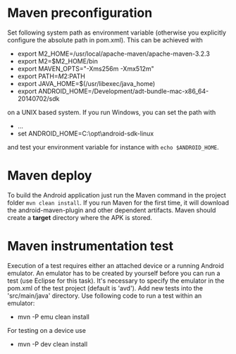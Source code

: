 # Maven preconfiguration

Set following system path as environment variable (otherwise you explicitly configure the absolute path in pom.xml). This can be achieved with

- export M2_HOME=/usr/local/apache-maven/apache-maven-3.2.3
- export M2=$M2_HOME/bin
- export MAVEN_OPTS="-Xms256m -Xmx512m"
- export PATH=$M2:$PATH
- export JAVA_HOME=$(/usr/libexec/java_home)
- export ANDROID_HOME=/Development/adt-bundle-mac-x86_64-20140702/sdk

on a UNIX based system. If you run Windows, you can set the path with

- ...
- set ANDROID_HOME=C:\opt\android-sdk-linux

and test your environment variable for instance with ```echo $ANDROID_HOME```.

# Maven deploy

To build the Android application just run the Maven command in the project folder `mvn clean install`. If you run Maven for the first time, it will download the android-maven-plugin and other dependent artifacts. Maven should create a **target** directory where the APK is stored.

# Maven instrumentation test

Execution of a test requires either an attached device or a running Android emulator. An emulator has to be created by yourself before you can run a test (use Eclipse for this task). It's necessary to specify the emulator in the pom.xml of the test project (default is 'avd'). Add new tests into the 'src/main/java' directory. Use following code to run a test within an emulator:

- mvn -P emu clean install

For testing on a device use

- mvn -P dev clean install
